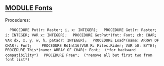 
## [MODULE Fonts](https://github.com/io-core/Edit/blob/main/Fonts.Mod)

Procedures:

[](https://github.com/io-core/Edit/blob/main/Fonts.Mod#L28) `  PROCEDURE Put(r: Raster; i, x: INTEGER);`
[](https://github.com/io-core/Edit/blob/main/Fonts.Mod#L35) `  PROCEDURE Get(r: Raster; i: INTEGER; VAR x: INTEGER);`
[](https://github.com/io-core/Edit/blob/main/Fonts.Mod#L39) `  PROCEDURE GetPat*(fnt: Font; ch: CHAR; VAR dx, x, y, w, h, patadr: INTEGER);`
[](https://github.com/io-core/Edit/blob/main/Fonts.Mod#L46) `  PROCEDURE Load*(name: ARRAY OF CHAR): Font;`
[](https://github.com/io-core/Edit/blob/main/Fonts.Mod#L54) `    PROCEDURE RdInt16(VAR R: Files.Rider; VAR b0: BYTE);`
[](https://github.com/io-core/Edit/blob/main/Fonts.Mod#L111) `  PROCEDURE This*(name: ARRAY OF CHAR): Font;  (*for backward compatibility*)`
[](https://github.com/io-core/Edit/blob/main/Fonts.Mod#L115) `  PROCEDURE Free*;  (*remove all but first two from font list*)`
